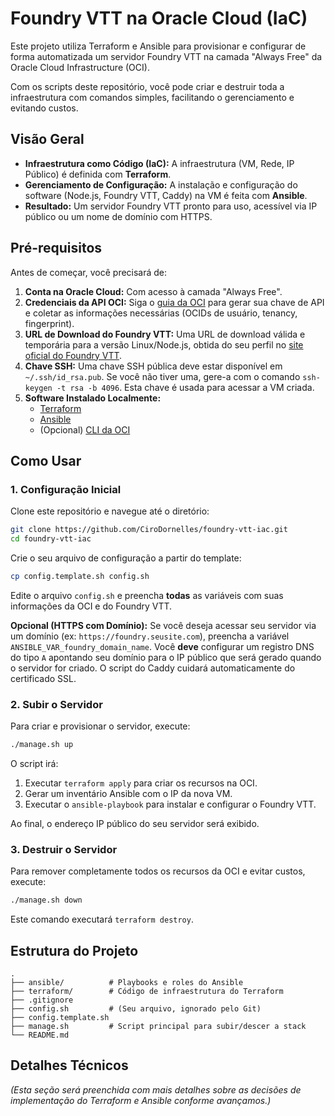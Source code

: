 # Foundry VTT na Oracle Cloud (IaC)

Este projeto utiliza Terraform e Ansible para provisionar e configurar de forma automatizada um servidor Foundry VTT na camada "Always Free" da Oracle Cloud Infrastructure (OCI).

Com os scripts deste repositório, você pode criar e destruir toda a infraestrutura com comandos simples, facilitando o gerenciamento e evitando custos.

## Visão Geral

- **Infraestrutura como Código (IaC):** A infraestrutura (VM, Rede, IP Público) é definida com **Terraform**.
- **Gerenciamento de Configuração:** A instalação e configuração do software (Node.js, Foundry VTT, Caddy) na VM é feita com **Ansible**.
- **Resultado:** Um servidor Foundry VTT pronto para uso, acessível via IP público ou um nome de domínio com HTTPS.

## Pré-requisitos

Antes de começar, você precisará de:

1.  **Conta na Oracle Cloud:** Com acesso à camada "Always Free".
2.  **Credenciais da API OCI:** Siga o [guia da OCI](https-link-para-guia) para gerar sua chave de API e coletar as informações necessárias (OCIDs de usuário, tenancy, fingerprint).
3.  **URL de Download do Foundry VTT:** Uma URL de download válida e temporária para a versão Linux/Node.js, obtida do seu perfil no [site oficial do Foundry VTT](https://foundryvtt.com/).
4.  **Chave SSH:** Uma chave SSH pública deve estar disponível em `~/.ssh/id_rsa.pub`. Se você não tiver uma, gere-a com o comando `ssh-keygen -t rsa -b 4096`. Esta chave é usada para acessar a VM criada.
5.  **Software Instalado Localmente:**
    *   [Terraform](https://learn.hashicorp.com/tutorials/terraform/install-cli)
    *   [Ansible](https://docs.ansible.com/ansible/latest/installation_guide/intro_installation.html)
    *   (Opcional) [CLI da OCI](https://docs.oracle.com/en-us/iaas/Content/API/SDKDocs/cliinstall.htm)

## Como Usar

### 1. Configuração Inicial

Clone este repositório e navegue até o diretório:

```bash
git clone https://github.com/CiroDornelles/foundry-vtt-iac.git
cd foundry-vtt-iac
```

Crie o seu arquivo de configuração a partir do template:

```bash
cp config.template.sh config.sh
```

Edite o arquivo `config.sh` e preencha **todas** as variáveis com suas informações da OCI e do Foundry VTT.

**Opcional (HTTPS com Domínio):** Se você deseja acessar seu servidor via um domínio (ex: `https://foundry.seusite.com`), preencha a variável `ANSIBLE_VAR_foundry_domain_name`. Você **deve** configurar um registro DNS do tipo `A` apontando seu domínio para o IP público que será gerado quando o servidor for criado. O script do Caddy cuidará automaticamente do certificado SSL.

### 2. Subir o Servidor

Para criar e provisionar o servidor, execute:

```bash
./manage.sh up
```

O script irá:
1.  Executar `terraform apply` para criar os recursos na OCI.
2.  Gerar um inventário Ansible com o IP da nova VM.
3.  Executar o `ansible-playbook` para instalar e configurar o Foundry VTT.

Ao final, o endereço IP público do seu servidor será exibido.

### 3. Destruir o Servidor

Para remover completamente todos os recursos da OCI e evitar custos, execute:

```bash
./manage.sh down
```

Este comando executará `terraform destroy`.

## Estrutura do Projeto

```
.
├── ansible/          # Playbooks e roles do Ansible
├── terraform/        # Código de infraestrutura do Terraform
├── .gitignore
├── config.sh         # (Seu arquivo, ignorado pelo Git)
├── config.template.sh
├── manage.sh         # Script principal para subir/descer a stack
└── README.md
```

## Detalhes Técnicos

*(Esta seção será preenchida com mais detalhes sobre as decisões de implementação do Terraform e Ansible conforme avançamos.)*
